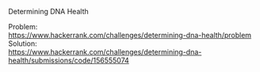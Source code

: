 Determining DNA Health

Problem:  
https://www.hackerrank.com/challenges/determining-dna-health/problem
Solution:  
https://www.hackerrank.com/challenges/determining-dna-health/submissions/code/156555074